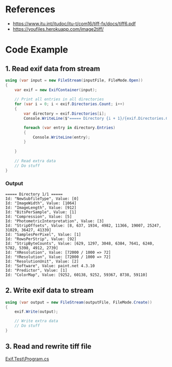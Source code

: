 # References
* https://www.itu.int/itudoc/itu-t/com16/tiff-fx/docs/tiff6.pdf
* https://youfiles.herokuapp.com/image2tiff/

# Code Example
## 1. Read exif data from stream
```CS
using (var input = new FileStream(inputFile, FileMode.Open))
{
	var exif = new ExifContainer(input);
	
	// Print all entries in all directories
	for (var i = 0; i < exif.Directories.Count; i++)
	{
		var directory = exif.Directories[i];
		Console.WriteLine($"===== Directory {i + 1}/{exif.Directories.Count} =====");

		foreach (var entry in directory.Entries)
		{
			Console.WriteLine(entry);
		}
		
	}
	
	// Read extra data
	// Do stuff
}
```
### Output
```
===== Directory 1/1 =====
Id: "NewSubfileType", Value: [0]
Id: "ImageWidth", Value: [1064]
Id: "ImageLength", Value: [912]
Id: "BitsPerSample", Value: [1]
Id: "Compression", Value: [5]
Id: "PhotometricInterpretation", Value: [3]
Id: "StripOffsets", Value: [8, 637, 1934, 4982, 11366, 19007, 25247, 31029, 36427, 41339]
Id: "SamplesPerPixel", Value: [1]
Id: "RowsPerStrip", Value: [92]
Id: "StripByteCounts", Value: [629, 1297, 3048, 6384, 7641, 6240, 5782, 5398, 4912, 2739]
Id: "XResolution", Value: [72000 / 1000 => 72]
Id: "YResolution", Value: [72000 / 1000 => 72]
Id: "ResolutionUnit", Value: [2]
Id: "Software", Value: paint.net 4.3.10
Id: "Predictor", Value: [1]
Id: "ColorMap", Value: [9252, 60138, 9252, 59367, 8738, 59110]
```

## 2. Write exif data to stream
```CS
using (var output = new FileStream(outputFile, FileMode.Create))
{
	exif.Write(output);

	// Write extra data
	// Do stuff
}
```

## 3. Read and rewrite tiff file

[Exif.Test\Program.cs](https://github.com/gisellevonbingen/Exif/blob/main/Exif.Test/Program.cs)
